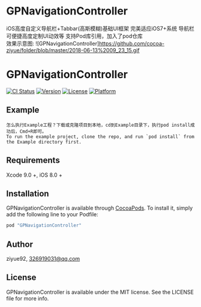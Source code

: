 # GPNavigationController
iOS高度自定义导航栏+Tabbar(高斯模糊)基础UI框架
完美适应iOS7+系统
导航栏可便捷高度定制UI动效等
支持Pod库引用，加入了pod仓库  
效果示意图:
![GPNavigationController]https://github.com/cocoa-ziyue/folder/blob/master/2018-06-13%2009_23_15.gif


# GPNavigationController

[![CI Status](http://img.shields.io/travis/ziyue92/GPNavigationController.svg?style=flat)](https://travis-ci.org/ziyue92/GPNavigationController)
[![Version](https://img.shields.io/cocoapods/v/GPNavigationController.svg?style=flat)](http://cocoapods.org/pods/GPNavigationController)
[![License](https://img.shields.io/cocoapods/l/GPNavigationController.svg?style=flat)](http://cocoapods.org/pods/GPNavigationController)
[![Platform](https://img.shields.io/cocoapods/p/GPNavigationController.svg?style=flat)](http://cocoapods.org/pods/GPNavigationController)

## Example
```objc
怎么执行Example工程？下载或克隆项目到本地，cd到Example目录下，执行pod install成功后，Cmd+R即可。
To run the example project, clone the repo, and run `pod install` from the Example directory first.
```
## Requirements  

Xcode 9.0 +, iOS 8.0 +

## Installation

GPNavigationController is available through [CocoaPods](http://cocoapods.org). To install
it, simply add the following line to your Podfile:

```ruby
pod "GPNavigationController"
```

## Author

ziyue92, 326919031@qq.com

## License

GPNavigationController is available under the MIT license. See the LICENSE file for more info.

